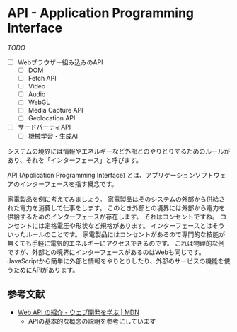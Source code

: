 # API - Application Programming Interface

_TODO_

- [ ] Webブラウザー組み込みのAPI
  - [ ] DOM
  - [ ] Fetch API
  - [ ] Video
  - [ ] Audio
  - [ ] WebGL
  - [ ] Media Capture API
  - [ ] Geolocation API
- [ ] サードパーティAPI
  - [ ] 機械学習・生成AI

システムの境界には情報やエネルギーなど外部とのやりとりするためのルールがあり、それを「インターフェース」と呼びます。

API (Application Programming Interface) とは、アプリケーションソフトウェアのインターフェースを指す概念です。

家電製品を例に考えてみましょう。
家電製品はそのシステムの外部から供給された電力を消費して仕事をします。
このとき外部との境界には外部から電力を供給するためのインターフェースが存在します。
それはコンセントですね。
コンセントには定格電圧や形状など規格があります。
インターフェースとはそういったルールのことです。
家電製品にはコンセントがあるので専門的な技能が無くても手軽に電気的エネルギーにアクセスできるのです。
これは物理的な例ですが、外部との境界にインターフェースがあるのはWebも同じです。
JavaScriptから簡単に外部と情報をやりとりしたり、外部のサービスの機能を使うためにAPIがあります。

## 参考文献

- [Web API の紹介 - ウェブ開発を学ぶ | MDN](https://developer.mozilla.org/ja/docs/Learn/JavaScript/Client-side_web_APIs/Introduction)
  - APIの基本的な概念の説明を参考にしています
